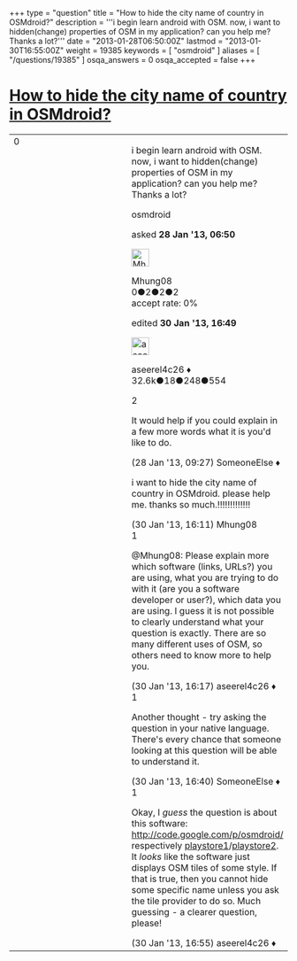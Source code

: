 +++
type = "question"
title = "How to hide the city name of country in OSMdroid?"
description = '''i begin learn android with OSM. now, i want to hidden(change) properties of OSM in my application?  can you help me? Thanks a lot?'''
date = "2013-01-28T06:50:00Z"
lastmod = "2013-01-30T16:55:00Z"
weight = 19385
keywords = [ "osmdroid" ]
aliases = [ "/questions/19385" ]
osqa_answers = 0
osqa_accepted = false
+++

<div class="headNormal">

# [How to hide the city name of country in OSMdroid?](/questions/19385/how-to-hide-the-city-name-of-country-in-osmdroid)

</div>

<div id="main-body">

<div id="askform">

<table id="question-table" style="width:100%;">
<colgroup>
<col style="width: 50%" />
<col style="width: 50%" />
</colgroup>
<tbody>
<tr>
<td style="width: 30px; vertical-align: top"><div class="vote-buttons">
<span id="post-19385-upvote" class="ajax-command post-vote up" rel="nofollow" title="I like this post (click again to cancel)"> </span>
<div id="post-19385-score" class="post-score" title="current number of votes">
0
</div>
<span id="post-19385-downvote" class="ajax-command post-vote down" rel="nofollow" title="I dont like this post (click again to cancel)"> </span> <span id="favorite-mark" class="ajax-command favorite-mark" rel="nofollow" title="mark/unmark this question as favorite (click again to cancel)"> </span>
<div id="favorite-count" class="favorite-count">
&#10;</div>
</div></td>
<td><div id="item-right">
<div class="question-body">
<p>i begin learn android with OSM. now, i want to hidden(change) properties of OSM in my application? can you help me? Thanks a lot?</p>
</div>
<div id="question-tags" class="tags-container tags">
<span class="post-tag tag-link-osmdroid" rel="tag" title="see questions tagged &#39;osmdroid&#39;">osmdroid</span>
</div>
<div id="question-controls" class="post-controls">
&#10;</div>
<div class="post-update-info-container">
<div class="post-update-info post-update-info-user">
<p>asked <strong>28 Jan '13, 06:50</strong></p>
<img src="https://secure.gravatar.com/avatar/a2c08081c6869e7e702988e0b7e8bb1b?s=32&amp;d=identicon&amp;r=g" class="gravatar" width="32" height="32" alt="Mhung08&#39;s gravatar image" />
<p><span>Mhung08</span><br />
<span class="score" title="0 reputation points">0</span><span title="2 badges"><span class="badge1">●</span><span class="badgecount">2</span></span><span title="2 badges"><span class="silver">●</span><span class="badgecount">2</span></span><span title="2 badges"><span class="bronze">●</span><span class="badgecount">2</span></span><br />
<span class="accept_rate" title="Rate of the user&#39;s accepted answers">accept rate:</span> <span title="Mhung08 has no accepted answers">0%</span></p>
</div>
<div class="post-update-info post-update-info-edited">
<p><span> edited <strong>30 Jan '13, 16:49</strong> </span></p>
<img src="https://secure.gravatar.com/avatar/66f0dc05b44574e3894be07b0b37cf37?s=32&amp;d=identicon&amp;r=g" class="gravatar" width="32" height="32" alt="aseerel4c26&#39;s gravatar image" />
<p><span>aseerel4c26 ♦</span><br />
<span class="score" title="32615 reputation points"><span>32.6k</span></span><span title="18 badges"><span class="badge1">●</span><span class="badgecount">18</span></span><span title="248 badges"><span class="silver">●</span><span class="badgecount">248</span></span><span title="554 badges"><span class="bronze">●</span><span class="badgecount">554</span></span></p>
</div>
</div>
<div id="comments-container-19385" class="comments-container">
<span id="19387"></span>
<div id="comment-19387" class="comment">
<div id="post-19387-score" class="comment-score">
2
</div>
<div class="comment-text">
<p>It would help if you could explain in a few more words what it is you'd like to do.</p>
</div>
<div id="comment-19387-info" class="comment-info">
<span class="comment-age">(28 Jan '13, 09:27)</span> <span class="comment-user userinfo">SomeoneElse ♦</span>
</div>
</div>
<span id="19459"></span>
<div id="comment-19459" class="comment">
<div id="post-19459-score" class="comment-score">
&#10;</div>
<div class="comment-text">
<p>i want to hide the city name of country in OSMdroid. please help me. thanks so much.!!!!!!!!!!!!!</p>
</div>
<div id="comment-19459-info" class="comment-info">
<span class="comment-age">(30 Jan '13, 16:11)</span> <span class="comment-user userinfo">Mhung08</span>
</div>
</div>
<span id="19461"></span>
<div id="comment-19461" class="comment">
<div id="post-19461-score" class="comment-score">
1
</div>
<div class="comment-text">
<p><span>@Mhung08</span>: Please explain more which software (links, URLs?) you are using, what you are trying to do with it (are you a software developer or user?), which data you are using. I guess it is not possible to clearly understand what your question is exactly. There are so many different uses of OSM, so others need to know more to help you.</p>
</div>
<div id="comment-19461-info" class="comment-info">
<span class="comment-age">(30 Jan '13, 16:17)</span> <span class="comment-user userinfo">aseerel4c26 ♦</span>
</div>
</div>
<span id="19465"></span>
<div id="comment-19465" class="comment">
<div id="post-19465-score" class="comment-score">
1
</div>
<div class="comment-text">
<p>Another thought - try asking the question in your native language. There's every chance that someone looking at this question will be able to understand it.</p>
</div>
<div id="comment-19465-info" class="comment-info">
<span class="comment-age">(30 Jan '13, 16:40)</span> <span class="comment-user userinfo">SomeoneElse ♦</span>
</div>
</div>
<span id="19467"></span>
<div id="comment-19467" class="comment">
<div id="post-19467-score" class="comment-score">
1
</div>
<div class="comment-text">
<p>Okay, I <em>guess</em> the question is about this software: <a href="http://code.google.com/p/osmdroid/">http://code.google.com/p/osmdroid/</a> respectively <a href="https://play.google.com/store/apps/details?id=org.osmdroid">playstore1</a>/<a href="https://play.google.com/store/apps/details?id=org.andnav.osm">playstore2</a>. It <em>looks</em> like the software just displays OSM tiles of some style. If that is true, then you cannot hide some specific name unless you ask the tile provider to do so. Much guessing - a clearer question, please!</p>
</div>
<div id="comment-19467-info" class="comment-info">
<span class="comment-age">(30 Jan '13, 16:55)</span> <span class="comment-user userinfo">aseerel4c26 ♦</span>
</div>
</div>
</div>
<div id="comment-tools-19385" class="comment-tools">
&#10;</div>
<div class="clear">
&#10;</div>
<div id="comment-19385-form-container" class="comment-form-container">
&#10;</div>
<div class="clear">
&#10;</div>
</div></td>
</tr>
</tbody>
</table>

</div>

</div>

